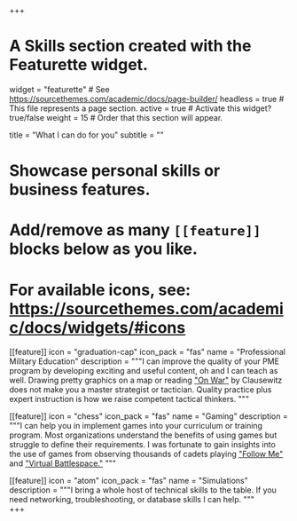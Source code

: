 +++
# A Skills section created with the Featurette widget.
widget = "featurette"  # See https://sourcethemes.com/academic/docs/page-builder/
headless = true  # This file represents a page section.
active = true  # Activate this widget? true/false
weight = 15  # Order that this section will appear.

title = "What I can do for you"
subtitle = ""

# Showcase personal skills or business features.
# 
# Add/remove as many `[[feature]]` blocks below as you like.
# 
# For available icons, see: https://sourcethemes.com/academic/docs/widgets/#icons

[[feature]]
icon = "graduation-cap"
icon_pack = "fas"
name = "Professional Military Education"
description = """I can improve the quality of your PME program by developing exciting and useful content, oh and I can teach as well.  Drawing pretty graphics on a map or reading ["On War"](https://thestrategybridge.org/the-bridge/2017/11/12/the-trinity-and-the-law-of-war) by Clausewitz does not make you a master strategist or tactician.  Quality practice plus expert instruction is how we raise competent tactical thinkers.  """ 

[[feature]]
icon = "chess"
icon_pack = "fas"
name = "Gaming"
description = """I can help you in implement games into your curriculum or training program.  Most organizations understand the benefits of using games but struggle to define their requirements.  I was fortunate to gain insights into the use of games from observing thousands of cadets playing ["Follow Me"](http://decisive-point.com/follow-me/) and ["Virtual Battlespace."](https://bisimulations.com/products/vbs3)  """  

[[feature]]
icon = "atom"
icon_pack = "fas"
name = "Simulations"
description = """I bring a whole host of technical skills to the table.  If you need networking, troubleshooting, or database skills I can help. """  
+++
